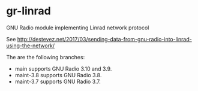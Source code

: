 # gr-linrad
GNU Radio module implementing Linrad network protocol

See http://destevez.net/2017/03/sending-data-from-gnu-radio-into-linrad-using-the-network/

The are the following branches:
* main supports GNU Radio 3.10 and 3.9.
* maint-3.8 supports GNU Radio 3.8.
* maint-3.7 supports GNU Radio 3.7.
